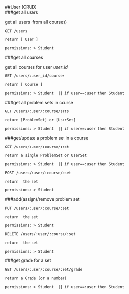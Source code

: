 ##User
(CRUD)  
###get all users  

get all users (from all courses)
```
GET /users

return [ User ]

permissions: > Student
```
###get all courses  

get all courses for user *user_id*
```
GET /users/:user_id/courses

return [ Course ]

permissions: > Student  || if user==:user then Student
```
###get all problem sets in course  
```
GET /users/:user/:course/sets

return [ProblemSet] or [UserSet]

permissions: > Student  || if user==:user then Student
```
###get/update a problem set in a course   
```
GET /users/:user/:course/:set

return a single ProblemSet or UserSet

permissions: > Student  || if user==:user then Student

```
```
POST /users/:user/:course/:set

return  the set

permissions: > Student

```
###add(assign)/remove problem set  
```
PUT /users/:user/:course/:set

return  the set

permissions: > Student
```
```
DELETE /users/:user/:course/:set

return  the set

permissions: > Student

```
###get grade for a set  
```
GET /users/:user/:course/:set/grade

return a Grade (or a number)

permissions: > Student  || if user==:user then Student

```
